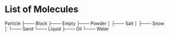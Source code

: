 # List of Molecules

Particle
├─── Block
├─── Empty
├─── Powder
│    ├─── Salt
│    ├─── Snow
│    └─── Sand
└─── Liquid
     ├─── Oil
     └─── Water

